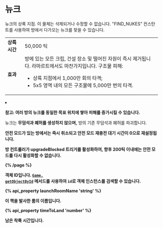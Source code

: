 # 뉴크

뉴크의 상륙 지점. 이 물체는 삭제되거나 수정할 수 없습니다. "FIND_NUKES" 컨스탄트를 사용하여 방에서 다가오는 뉴크를 찾을 수 있습니다.

<table class="table gameplay-info">
    <tbody>
    <tr>
        <td><strong>상륙 시간</strong></td>
        <td>50,000 틱</td>
    </tr>
    <tr>
        <td><strong>효과</strong></td>
        <td>방에 있는 모든 크립, 건설 장소 및 떨어진 자원이 즉시 제거됩니다. 라마르트에서도 마찬가지입니다. 구조물 피해:
            <ul>
                <li>상륙 지점에서 1,000만 회의 타격;</li>
                <li>5x5 영역 내의 모든 구조물에 5,000만 번의 타격.</li>
        </td>
    </tr>
</tbody>
</table>

<li></li>
<ul></ul>
<p><strong>참고: 여러 방의 뉴크를 동일한 목표 위치에 쌓아 피해를 증가시킬 수 있습니다.</strong></p>
<p>뉴크는 <strong>무덤석과 폐허를 생성하지 않으며,</strong> 방의 기존 무덤석과 폐허를 파괴합니다.</p>
<p><strong>안전 모드가 있는 방에서는 즉시 취소되고 안전 모드 재충전 대기 시간이 0으로 재설정됩니다.</strong></p>
<p><strong>방 컨트롤러가 </code>upgradeBlocked</code> <strong>트리거를 활성화하여, 향후 200틱 이내에는 안전 모드를 다시 활성화할 수 없습니다.</strong></p>
{% /page %}

객체 ID입니다. <a href="#Game. getObjectById"><code>Game. getObjectById</code></a> 메서드를 사용하여 <code>id</code>로 객체 인스턴스를 검색할 수 있습니다.

{% api_property launchRoomName 'string' %}



이 핵을 발사한 룸의 이름입니다.

{% api_property timeToLand 'number' %}


남은 착륙 시간입니다.